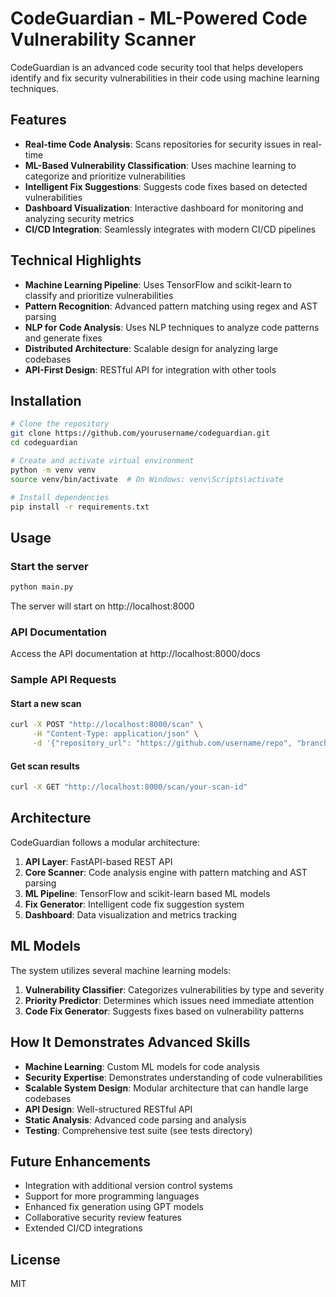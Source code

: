 # CodeGuardian - ML-Powered Code Vulnerability Scanner

CodeGuardian is an advanced code security tool that helps developers identify and fix security vulnerabilities in their code using machine learning techniques.

## Features

- **Real-time Code Analysis**: Scans repositories for security issues in real-time
- **ML-Based Vulnerability Classification**: Uses machine learning to categorize and prioritize vulnerabilities
- **Intelligent Fix Suggestions**: Suggests code fixes based on detected vulnerabilities
- **Dashboard Visualization**: Interactive dashboard for monitoring and analyzing security metrics
- **CI/CD Integration**: Seamlessly integrates with modern CI/CD pipelines

## Technical Highlights

- **Machine Learning Pipeline**: Uses TensorFlow and scikit-learn to classify and prioritize vulnerabilities
- **Pattern Recognition**: Advanced pattern matching using regex and AST parsing
- **NLP for Code Analysis**: Uses NLP techniques to analyze code patterns and generate fixes
- **Distributed Architecture**: Scalable design for analyzing large codebases
- **API-First Design**: RESTful API for integration with other tools

## Installation

```bash
# Clone the repository
git clone https://github.com/yourusername/codeguardian.git
cd codeguardian

# Create and activate virtual environment
python -m venv venv
source venv/bin/activate  # On Windows: venv\Scripts\activate

# Install dependencies
pip install -r requirements.txt
```

## Usage

### Start the server

```bash
python main.py
```

The server will start on http://localhost:8000

### API Documentation

Access the API documentation at http://localhost:8000/docs

### Sample API Requests

#### Start a new scan

```bash
curl -X POST "http://localhost:8000/scan" \
     -H "Content-Type: application/json" \
     -d '{"repository_url": "https://github.com/username/repo", "branch": "main"}'
```

#### Get scan results

```bash
curl -X GET "http://localhost:8000/scan/your-scan-id"
```

## Architecture

CodeGuardian follows a modular architecture:

1. **API Layer**: FastAPI-based REST API
2. **Core Scanner**: Code analysis engine with pattern matching and AST parsing
3. **ML Pipeline**: TensorFlow and scikit-learn based ML models
4. **Fix Generator**: Intelligent code fix suggestion system
5. **Dashboard**: Data visualization and metrics tracking

## ML Models

The system utilizes several machine learning models:

1. **Vulnerability Classifier**: Categorizes vulnerabilities by type and severity
2. **Priority Predictor**: Determines which issues need immediate attention
3. **Code Fix Generator**: Suggests fixes based on vulnerability patterns

## How It Demonstrates Advanced Skills

- **Machine Learning**: Custom ML models for code analysis
- **Security Expertise**: Demonstrates understanding of code vulnerabilities
- **Scalable System Design**: Modular architecture that can handle large codebases
- **API Design**: Well-structured RESTful API
- **Static Analysis**: Advanced code parsing and analysis
- **Testing**: Comprehensive test suite (see tests directory)

## Future Enhancements

- Integration with additional version control systems
- Support for more programming languages
- Enhanced fix generation using GPT models
- Collaborative security review features
- Extended CI/CD integrations

## License

MIT